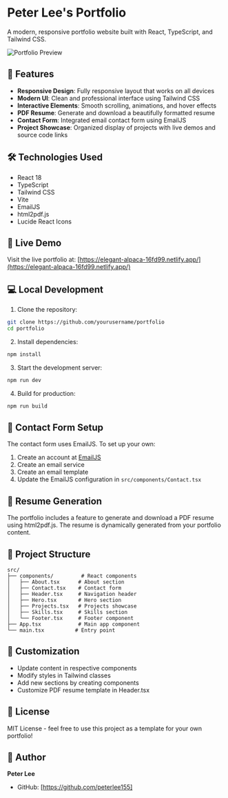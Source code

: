 # Peter Lee's Portfolio

A modern, responsive portfolio website built with React, TypeScript, and Tailwind CSS.

![Portfolio Preview](/dist/peter_lee.jpg)

## 🌟 Features

- **Responsive Design**: Fully responsive layout that works on all devices
- **Modern UI**: Clean and professional interface using Tailwind CSS
- **Interactive Elements**: Smooth scrolling, animations, and hover effects
- **PDF Resume**: Generate and download a beautifully formatted resume
- **Contact Form**: Integrated email contact form using EmailJS
- **Project Showcase**: Organized display of projects with live demos and source code links

## 🛠️ Technologies Used

- React 18
- TypeScript
- Tailwind CSS
- Vite
- EmailJS
- html2pdf.js
- Lucide React Icons

## 🚀 Live Demo

Visit the live portfolio at: [https://elegant-alpaca-16fd99.netlify.app/](https://elegant-alpaca-16fd99.netlify.app/)

## 💻 Local Development

1. Clone the repository:
```bash
git clone https://github.com/yourusername/portfolio
cd portfolio
```

2. Install dependencies:
```bash
npm install
```

3. Start the development server:
```bash
npm run dev
```

4. Build for production:
```bash
npm run build
```

## 📧 Contact Form Setup

The contact form uses EmailJS. To set up your own:

1. Create an account at [EmailJS](https://www.emailjs.com/)
2. Create an email service
3. Create an email template
4. Update the EmailJS configuration in `src/components/Contact.tsx`

## 📄 Resume Generation

The portfolio includes a feature to generate and download a PDF resume using html2pdf.js. The resume is dynamically generated from your portfolio content.

## 📱 Project Structure

```
src/
├── components/         # React components
│   ├── About.tsx      # About section
│   ├── Contact.tsx    # Contact form
│   ├── Header.tsx     # Navigation header
│   ├── Hero.tsx       # Hero section
│   ├── Projects.tsx   # Projects showcase
│   ├── Skills.tsx     # Skills section
│   └── Footer.tsx     # Footer component
├── App.tsx            # Main app component
└── main.tsx          # Entry point
```

## 🎨 Customization

- Update content in respective components
- Modify styles in Tailwind classes
- Add new sections by creating components
- Customize PDF resume template in Header.tsx

## 📝 License

MIT License - feel free to use this project as a template for your own portfolio!

## 👤 Author

**Peter Lee**

- GitHub: [https://github.com/peterlee155]